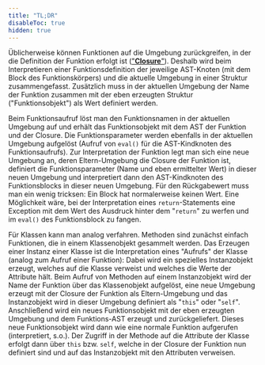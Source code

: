 ```yaml
---
title: "TL;DR"
disableToc: true
hidden: true
---
```



Üblicherweise können Funktionen auf die Umgebung zurückgreifen, in der die Definition der
Funktion erfolgt ist (["**Closure**"](https://en.wikipedia.org/wiki/Closure_(computer_programming))).
Deshalb wird beim Interpretieren einer Funktionsdefinition der jeweilige AST-Knoten (mit
dem Block des Funktionskörpers) und die aktuelle Umgebung in einer Struktur zusammengefasst.
Zusätzlich muss in der aktuellen Umgebung der Name der Funktion zusammen mit der eben erzeugten
Struktur ("Funktionsobjekt") als Wert definiert werden.

Beim Funktionsaufruf löst man den Funktionsnamen in der aktuellen Umgebung auf und erhält
das Funktionsobjekt mit dem AST der Funktion und der Closure. Die Funktionsparameter werden
ebenfalls in der aktuellen Umgebung aufgelöst (Aufruf von `eval()` für die AST-Kindknoten
des Funktionsaufrufs). Zur Interpretation der Funktion legt man sich eine neue Umgebung an,
deren Eltern-Umgebung die Closure der Funktion ist, definiert die Funktionsparameter (Name
und eben ermittelter Wert) in dieser neuen Umgebung und interpretiert dann den AST-Kindknoten
des Funktionsblocks in dieser neuen Umgebung. Für den Rückgabewert muss man ein wenig tricksen:
Ein Block hat normalerweise keinen Wert. Eine Möglichkeit wäre, bei der Interpretation eines
`return`-Statements eine Exception mit dem Wert des Ausdruck hinter dem "`return`" zu werfen
und im `eval()` des Funktionsblock zu fangen.

Für Klassen kann man analog verfahren. Methoden sind zunächst einfach Funktionen, die in einem
Klassenobjekt gesammelt werden. Das Erzeugen einer Instanz einer Klasse ist die Interpretation
eines "Aufrufs" der Klasse (analog zum Aufruf einer Funktion): Dabei wird ein spezielles
Instanzobjekt erzeugt, welches auf die Klasse verweist und welches die Werte der Attribute hält.
Beim Aufruf von Methoden auf einem Instanzobjekt wird der Name der Funktion über das Klassenobjekt
aufgelöst, eine neue Umgebung erzeugt mit der Closure der Funktion als Eltern-Umgebung und das
Instanzobjekt wird in dieser Umgebung definiert als "`this`" oder "`self`". Anschließend wird
ein neues Funktionsobjekt mit der eben erzeugten Umgebung und dem Funktions-AST erzeugt und
zurückgeliefert. Dieses neue Funktionsobjekt wird dann wie eine normale Funktion aufgerufen
(interpretiert, s.o.). Der Zugriff in der Methode auf die Attribute der Klasse erfolgt dann
über `this` bzw. `self`, welche in der Closure der Funktion nun definiert sind und auf das
Instanzobjekt mit den Attributen verweisen.
